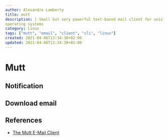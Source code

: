 ```yaml
---
author: Alexandre Lamberty
title: mutt 
description: | Small but very powerful text-based mail client for unix
operating systems
category: Linux
tags: ["mutt", "email", "client", "cli", "linux"]
created: 2021-04-06T13:34:30+02:00
updated: 2021-04-06T13:34:30+02:00
---
```

# Mutt

## Notification

## Download email

## References 

- [The Mutt E-Mail Client](http://www.mutt.org/)
